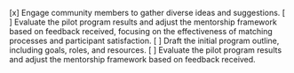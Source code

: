 [x] Engage community members to gather diverse ideas and suggestions.
[ ] Evaluate the pilot program results and adjust the mentorship framework based on feedback received, focusing on the effectiveness of matching processes and participant satisfaction.
[ ] Draft the initial program outline, including goals, roles, and resources.
[ ] Evaluate the pilot program results and adjust the mentorship framework based on feedback received.